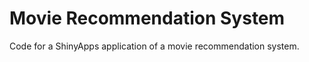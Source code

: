 # Movie Recommendation System

Code for a ShinyApps application of a movie recommendation system. 


